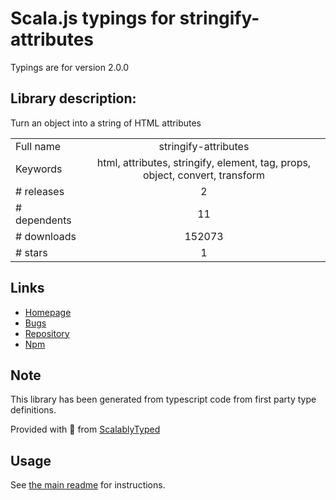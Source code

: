 
# Scala.js typings for stringify-attributes

Typings are for version 2.0.0

## Library description:
Turn an object into a string of HTML attributes

|                    |                 |
| ------------------ | :-------------: |
| Full name          | stringify-attributes |
| Keywords           | html, attributes, stringify, element, tag, props, object, convert, transform |
| # releases         | 2 |
| # dependents       | 11 |
| # downloads        | 152073 |
| # stars            | 1 |

## Links
- [Homepage](https://github.com/sindresorhus/stringify-attributes#readme)
- [Bugs](https://github.com/sindresorhus/stringify-attributes/issues)
- [Repository](https://github.com/sindresorhus/stringify-attributes)
- [Npm](https://www.npmjs.com/package/stringify-attributes)
    


## Note
This library has been generated from typescript code from first party type definitions.

Provided with :purple_heart: from [ScalablyTyped](https://github.com/oyvindberg/ScalablyTyped)

## Usage
See [the main readme](../../readme.md) for instructions.


